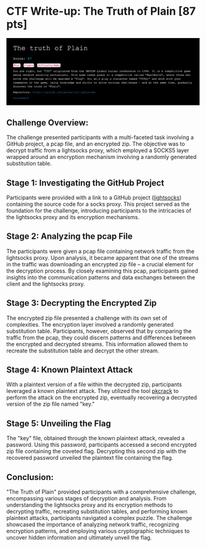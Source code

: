 # CTF Write-up: The Truth of Plain [87 pts]

![intro](./intro.png)

## Challenge Overview:

The challenge presented participants with a multi-faceted task involving a GitHub project, a pcap file, and an encrypted zip. The objective was to decrypt traffic from a lightsocks proxy, which employed a SOCKS5 layer wrapped around an encryption mechanism involving a randomly generated substitution table.

## Stage 1: Investigating the GitHub Project

Participants were provided with a link to a GitHub project ([lightsocks](https://github.com/gwuhaolin/lightsocks)) containing the source code for a socks proxy. This project served as the foundation for the challenge, introducing participants to the intricacies of the lightsocks proxy and its encryption mechanisms.

## Stage 2: Analyzing the pcap File

The participants were given a pcap file containing network traffic from the lightsocks proxy. Upon analysis, it became apparent that one of the streams in the traffic was downloading an encrypted zip file – a crucial element for the decryption process. By closely examining this pcap, participants gained insights into the communication patterns and data exchanges between the client and the lightsocks proxy.

## Stage 3: Decrypting the Encrypted Zip

The encrypted zip file presented a challenge with its own set of complexities. The encryption layer involved a randomly generated substitution table. Participants, however, observed that by comparing the traffic from the pcap, they could discern patterns and differences between the encrypted and decrypted streams. This information allowed them to recreate the substitution table and decrypt the other stream.

## Stage 4: Known Plaintext Attack

With a plaintext version of a file within the decrypted zip, participants leveraged a known plaintext attack. They utilized the tool [pkcrack](https://github.com/keyunluo/pkcrack) to perform the attack on the encrypted zip, eventually recovering a decrypted version of the zip file named "key."

## Stage 5: Unveiling the Flag

The "key" file, obtained through the known plaintext attack, revealed a password. Using this password, participants accessed a second encrypted zip file containing the coveted flag. Decrypting this second zip with the recovered password unveiled the plaintext file containing the flag.

## Conclusion:

"The Truth of Plain" provided participants with a comprehensive challenge, encompassing various stages of decryption and analysis. From understanding the lightsocks proxy and its encryption methods to decrypting traffic, recreating substitution tables, and performing known plaintext attacks, participants navigated a complex puzzle. The challenge showcased the importance of analyzing network traffic, recognizing encryption patterns, and employing various cryptographic techniques to uncover hidden information and ultimately unveil the flag.
